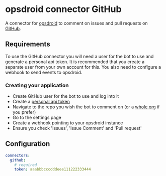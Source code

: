 # opsdroid connector GitHub

A connector for [opsdroid](https://github.com/opsdroid/opsdroid) to comment on issues and pull requests on [GitHub](https://github.com).

## Requirements

To use the GitHub connector you will need a user for the bot to use and generate a personal api token. It is recommended that you create a separate user from your own account for this. You also need to configure a webhook to send events to opsdroid.

### Creating your application

- Create GitHub user for the bot to use and log into it
- Create a [personal api token](https://github.com/blog/1509-personal-api-tokens)
- Navigate to the repo you wish the bot to comment on (or a [whole org](https://github.com/blog/1933-introducing-organization-webhooks) if you prefer)
- Go to the settings page
- Create a webhook pointing to your opsdroid instance
- Ensure you check 'Issues', 'Issue Comment' and 'Pull request'

## Configuration

```yaml
connectors:
  github:
    # required
    token: aaabbbcccdddeee111222333444
```
